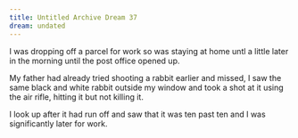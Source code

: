 ```yaml
---
title: Untitled Archive Dream 37
dream: undated
---
```


I was dropping off a parcel for work so was staying at home untl a little later in the morning until the post office opened up.

My father had already tried shooting a rabbit earlier and missed, I saw the same black and white rabbit outside my window and took a shot at it using the air rifle, hitting it but not killing it.

I look up after it had run off and saw that it was ten past ten and I was significantly later for work.